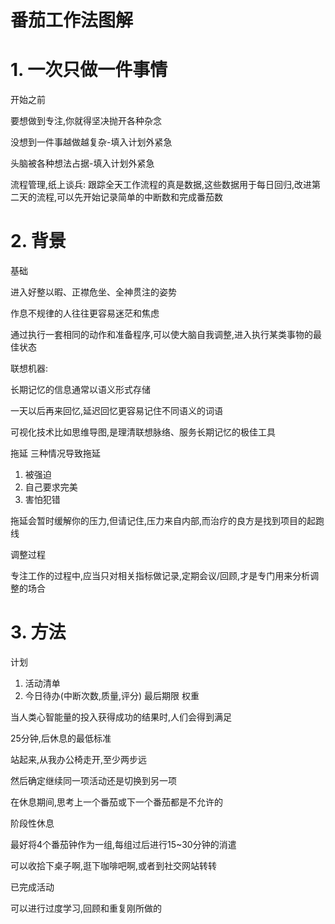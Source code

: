 # 番茄工作法图解

# 1. 一次只做一件事情

开始之前

要想做到专注,你就得坚决抛开各种杂念

没想到一件事越做越复杂-填入计划外紧急

头脑被各种想法占据-填入计划外紧急

流程管理,纸上谈兵: 跟踪全天工作流程的真是数据,这些数据用于每日回归,改进第二天的流程,可以先开始记录简单的中断数和完成番茄数

# 2. 背景

基础

进入好整以暇、正襟危坐、全神贯注的姿势

作息不规律的人往往更容易迷茫和焦虑

通过执行一套相同的动作和准备程序,可以使大脑自我调整,进入执行某类事物的最佳状态

联想机器: 

长期记忆的信息通常以语义形式存储

一天以后再来回忆,延迟回忆更容易记住不同语义的词语

可视化技术比如思维导图,是理清联想脉络、服务长期记忆的极佳工具

拖延 三种情况导致拖延

1. 被强迫
2. 自己要求完美
3. 害怕犯错

拖延会暂时缓解你的压力,但请记住,压力来自内部,而治疗的良方是找到项目的起跑线

调整过程

专注工作的过程中,应当只对相关指标做记录,定期会议/回顾,才是专门用来分析调整的场合

# 3. 方法

计划

1. 活动清单
2. 今日待办(中断次数,质量,评分) 最后期限 权重

当人类心智能量的投入获得成功的结果时,人们会得到满足

25分钟,后休息的最低标准

站起来,从我办公椅走开,至少两步远

然后确定继续同一项活动还是切换到另一项

在休息期间,思考上一个番茄或下一个番茄都是不允许的

阶段性休息

最好将4个番茄钟作为一组,每组过后进行15~30分钟的消遣

可以收拾下桌子啊,逛下咖啡吧啊,或者到社交网站转转

已完成活动

可以进行过度学习,回顾和重复刚所做的

